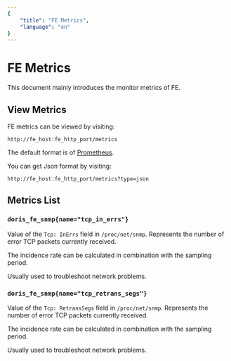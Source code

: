 ```yaml
---
{
    "title": "FE Metrics",
    "language": "en"
}
---
```


<!-- 
Licensed to the Apache Software Foundation (ASF) under one
or more contributor license agreements.  See the NOTICE file
distributed with this work for additional information
regarding copyright ownership.  The ASF licenses this file
to you under the Apache License, Version 2.0 (the
"License"); you may not use this file except in compliance
with the License.  You may obtain a copy of the License at

  http://www.apache.org/licenses/LICENSE-2.0

Unless required by applicable law or agreed to in writing,
software distributed under the License is distributed on an
"AS IS" BASIS, WITHOUT WARRANTIES OR CONDITIONS OF ANY
KIND, either express or implied.  See the License for the
specific language governing permissions and limitations
under the License.
-->

<!-- Please sort the metrics alphabetically -->

# FE Metrics

This document mainly introduces the monitor metrics of FE.

## View Metrics

FE metrics can be viewed by visiting:

`http://fe_host:fe_http_port/metrics`

The default format is of [Prometheus](https://prometheus.io/).

You can get Json format by visiting:

`http://fe_host:fe_http_port/metrics?type=json`

## Metrics List

### `doris_fe_snmp{name="tcp_in_errs"}`

Value of the `Tcp: InErrs` field in `/proc/net/snmp`. Represents the number of error TCP packets currently received.

The incidence rate can be calculated in combination with the sampling period.

Usually used to troubleshoot network problems.

### `doris_fe_snmp{name="tcp_retrans_segs"}`

Value of the `Tcp: RetransSegs` field in `/proc/net/snmp`. Represents the number of error TCP packets currently received.

The incidence rate can be calculated in combination with the sampling period.

Usually used to troubleshoot network problems.
